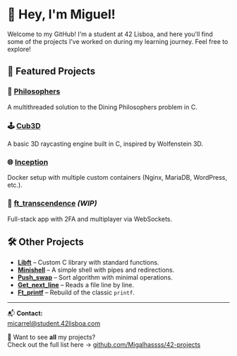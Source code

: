 # 👋 Hey, I'm Miguel!

Welcome to my GitHub! I'm a student at 42 Lisboa, and here you'll find some of the projects I’ve worked on during my learning journey. Feel free to explore!

## 🚀 Featured Projects

### 🧠 [Philosophers](https://github.com/Migalhassss/Philosophers)  
A multithreaded solution to the Dining Philosophers problem in C.

### 🕹️ [Cub3D](https://github.com/Migalhassss/Cub3d)  
A basic 3D raycasting engine built in C, inspired by Wolfenstein 3D.

### 🌐 [Inception](https://github.com/Migalhassss/Inception)  
Docker setup with multiple custom containers (Nginx, MariaDB, WordPress, etc.).

### 🔐 [ft_transcendence](https://github.com/Migalhassss/ft_transcendence) *(WIP)*  
Full-stack app with 2FA and multiplayer via WebSockets.

## 🛠️ Other Projects

- **[Libft](https://github.com/Migalhassss/Libft)** – Custom C library with standard functions.
- **[Minishell](https://github.com/Migalhassss/Minishell)** – A simple shell with pipes and redirections.
- **[Push_swap](https://github.com/Migalhassss/Push_swap)** – Sort algorithm with minimal operations.
- **[Get_next_line](https://github.com/Migalhassss/get_next_line)** – Reads a file line by line.
- **[Ft_printf](https://github.com/Migalhassss/ft_printf)** – Rebuild of the classic `printf`.

---

📬 **Contact:**  
[micarrel@student.42lisboa.com](mailto:micarrel@student.42lisboa.com)

🔎 Want to see **all** my projects?  
Check out the full list here → [github.com/Migalhassss/42-projects](https://github.com/Migalhassss/42-projects)

